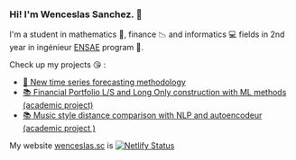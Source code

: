 ### Hi! I'm Wenceslas Sanchez. 👋

I'm a student in mathematics :100:, finance :chart_with_downwards_trend: and informatics :computer: fields in 2nd year in ingénieur [ENSAE](https://www.ensae.fr/) program :european_post_office:.

Check up my projects :kissing_heart: :
* [:microscope: New time series forecasting methodology](https://github.com/Orlogskapten/tsNostradamus)
* [:books: Financial Portfolio L/S and Long Only construction with ML methods (academic project)](https://github.com/Orlogskapten/machine_learning_portfolio)
* [:books: Music style distance comparison with NLP and autoencodeur (academic project )](https://github.com/Orlogskapten/lyricsAnalysis)


My website [wenceslas.sc](https://wenceslas.netlify.app/) is [![Netlify Status](https://api.netlify.com/api/v1/badges/cd93f2ba-112f-453c-b445-c5cd3ddb8cb5/deploy-status)](https://app.netlify.com/sites/wenceslas/deploys)
